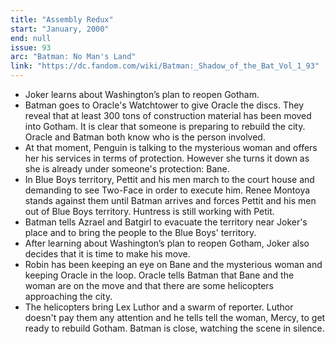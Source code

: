 ```yaml
---
title: "Assembly Redux"
start: "January, 2000"
end: null
issue: 93
arc: "Batman: No Man's Land"
link: "https://dc.fandom.com/wiki/Batman:_Shadow_of_the_Bat_Vol_1_93"
---
```


- Joker learns about Washington’s plan to reopen Gotham.
- Batman goes to Oracle's Watchtower to give Oracle the discs. They reveal that at least 300 tons of construction material has been moved into Gotham. It is clear that someone is preparing to rebuild the city. Oracle and Batman both know who is the person involved.
- At that moment, Penguin is talking to the mysterious woman and offers her his services in terms of protection. However she turns it down as she is already under someone's protection: Bane.
- In Blue Boys territory, Pettit and his men march to the court house and demanding to see Two-Face in order to execute him. Renee Montoya stands against them until Batman arrives and forces Pettit and his men out of Blue Boys territory. Huntress is still working with Petit.
- Batman tells Azrael and Batgirl to evacuate the territory near Joker's place and to bring the people to the Blue Boys' territory.
- After learning about Washington’s plan to reopen Gotham, Joker also decides that it is time to make his move.
- Robin has been keeping an eye on Bane and the mysterious woman and keeping Oracle in the loop. Oracle tells Batman that Bane and the woman are on the move and that there are some helicopters approaching the city. 
-  The helicopters bring Lex Luthor and a swarm of reporter. Luthor doesn't pay them any attention and he tells tell the woman, Mercy, to get ready to rebuild Gotham. Batman is close, watching the scene in silence.
